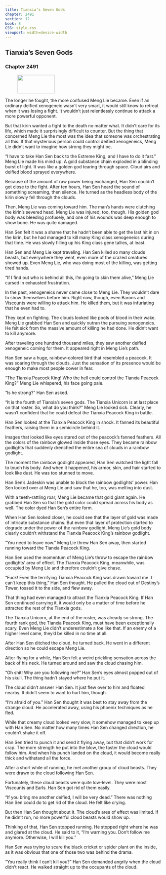 ```yaml
---
title: Tianxia’s Seven Gods
chapter: 2491
section: 12
book: 8
CSS: style.css
viewport: width=device-width
---
```


## Tianxia’s Seven Gods

### Chapter 2491

<figure>
	<img src="../Images/gem.gif" alt="" id="gem" width="120" height="60" />
</figure>

The longer he fought, the more confused Meng Lie became. Even if an ordinary deified xenogeneic wasn’t very smart, it would still know to retreat when it was losing a fight. It wouldn’t just relentlessly continue to attack a more powerful opponent.

But that kirin wanted a fight to the death no matter what. It didn’t care for its life, which made it surprisingly difficult to counter. But the thing that concerned Meng Lie the most was the idea that someone was orchestrating all this. If that mysterious person could control deified xenogeneics, Meng Lie didn’t want to imagine how strong they might be.

“I have to take Han Sen back to the Extreme King, and I have to do it fast.” Meng Lie made his mind up. A gold substance chain exploded in a blinding burst of light. It was like a golden god tearing through space. Cloud airs and deified blood sprayed everywhere.

Because of the amount of raw power being exchanged, Han Sen couldn’t get close to the fight. After ten hours, Han Sen heard the sound of something screaming, then silence. He turned as the headless body of the kirin slowly fell through the clouds.

Then, Meng Lie was coming toward him. The man’s hands were clutching the kirin’s severed head. Meng Lie was injured, too, though. His golden god body was bleeding profusely, and one of his wounds was deep enough to show bone. He was quite damaged.

Han Sen felt it was a shame that he hadn’t been able to get the last hit in on the kirin, but he had managed to kill many King class xenogeneics during that time. He was slowly filling up his King class gene tallies, at least.

Han Sen and Meng Lie kept traveling. Han Sen killed so many clouds beasts, but everywhere they went, even more of the crazed creatures showed up. Even Meng Lie, who was doing most of the killing, was getting tired hands.

“If I find out who is behind all this, I’m going to skin them alive,” Meng Lie cursed in exhausted frustration.

In the past, xenogeneics never came close to Meng Lie. They wouldn’t dare to show themselves before him. Right now, though, even Barons and Viscounts were willing to attack him. He killed them, but it was infuriating that he even had to.

They kept on fighting. The clouds looked like pools of blood in their wake. Meng Lie grabbed Han Sen and quickly outran the pursuing xenogeneics. He felt sick from the massive amount of killing he had done. He didn’t want to kill anymore.

After traveling one hundred thousand miles, they saw another deified xenogeneic coming for them. It appeared right in Meng Lie’s path.

Han Sen saw a huge, rainbow-colored bird that resembled a peacock. It was soaring through the clouds. Just the sensation of its presence would be enough to make most people cower in fear.

“The Tianxia Peacock King! Who the hell could control the Tianxia Peacock King?” Meng Lie whispered, his face going pale.

“Is he strong?” Han Sen asked.

“It is the fourth of Tianxia’s seven gods. The Tianxia Unicorn is at last place on that roster. So, what do you think?” Meng Lie looked sick. Clearly, he wasn’t confident that he could defeat the Tianxia Peacock King in battle.

Han Sen looked at the Tianxia Peacock King in shock. It fanned its beautiful feathers, raising them in a semicircle behind it.

Images that looked like eyes stared out of the peacock’s fanned feathers. All the colors of the rainbow glowed inside those eyes. They became rainbow godlights that suddenly drenched the entire sea of clouds in a rainbow godlight.

The moment the rainbow godlight appeared, Han Sen watched the light fall to touch his body. And when it happened, his armor, skin, and hair started to look like dust. He was too stunned to move.

Han Sen’s Jadeskin was unable to block the rainbow godlights’ power. Han Sen looked over at Meng Lie and saw that he, too, was melting into dust.

With a teeth-rattling roar, Meng Lie became that gold giant again. He grabbed Han Sen so that the gold color could spread across his body as well. The color dyed Han Sen’s entire form.

When Han Sen looked closer, he could see that the layer of gold was made of intricate substance chains. But even that layer of protection started to degrade under the power of the rainbow godlight. Meng Lie’s gold body clearly couldn’t withstand the Tianxia Peacock King’s rainbow godlight.

“You need to leave now.” Meng Lie threw Han Sen away, then started running toward the Tianxia Peacock King.

Han Sen used the momentum of Meng Lie’s throw to escape the rainbow godlights’ area of effect. The Tianxia Peacock King, meanwhile, was occupied by Meng Lie and therefore couldn’t give chase.

“Fuck! Even the terrifying Tianxia Peacock King was drawn toward me. I can’t keep this thing,” Han Sen thought. He pulled the cloud out of Destiny’s Tower, tossed it to the side, and flew away.

That thing had even managed to attract the Tianxia Peacock King. If Han Sen continued carrying it, it would only be a matter of time before he attracted the rest of the Tianxia gods.

The Tianxia Unicorn, at the end of the roster, was already so strong. The fourth rank god, the Tianxia Peacock King, must have been exceptionally scary. Even Meng Lie didn’t underestimate a foe like that. If an enemy of a higher level came, they’d be killed in no time at all.

After Han Sen ditched the cloud, he turned back. He went in a different direction so he could escape Meng Lie.

After flying for a while, Han Sen felt a weird prickling sensation across the back of his neck. He turned around and saw the cloud chasing him.

“Oh shit! Why are you following me?” Han Sen’s eyes almost popped out of his skull. The thing hadn’t stayed where he put it.

The cloud didn’t answer Han Sen. It just flew over to him and floated nearby. It didn’t seem to want to hurt him, though.

“I’m afraid of you.” Han Sen thought it was best to stay away from the strange cloud. He accelerated away, using his phoenix techniques as he fled.

While that creamy cloud looked very slow, it somehow managed to keep up with Han Sen. No matter how many times Han Sen changed direction, he couldn’t shake it off.

Han Sen tried to punch it and send it flying away, but that didn’t work for crap. The more strength he put into the blow, the faster the cloud would follow him. And when his punch landed on the cloud, it would become really thick and withstand all the force.

After a short while of running, he met another group of cloud beasts. They were drawn to the cloud following Han Sen.

Fortunately, these cloud beasts were quite low-level. They were most Viscounts and Earls. Han Sen got rid of them easily.

“If you bring me another deified, I will be very dead.” There was nothing Han Sen could do to get rid of the cloud. He felt like crying.

But then Han Sen thought about it. The cloud’s area of effect was limited. If he didn’t run, no more powerful cloud beasts would show up.

Thinking of that, Han Sen stopped running. He stopped right where he was and glared at the cloud. He said to it, “I’m warning you. Don’t follow me anymore. Otherwise, I will kill you.”

Han Sen was trying to scare the black cricket or spider plant on the inside, as it was obvious that one of those two was behind the drama.

“You really think I can’t kill you?” Han Sen demanded angrily when the cloud didn’t react. He walked straight up to the occupants of the cloud.